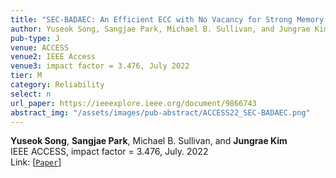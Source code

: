 ```yaml
---
title: "SEC-BADAEC: An Efficient ECC with No Vacancy for Strong Memory Protection"
author: Yuseok Song, Sangjae Park, Michael B. Sullivan, and Jungrae Kim
pub-type: J
venue: ACCESS
venue2: IEEE Access
venue3: impact factor = 3.476, July 2022
tier: M
category: Reliability
select: n
url_paper: https://ieeexplore.ieee.org/document/9866743
abstract_img: "/assets/images/pub-abstract/ACCESS22_SEC-BADAEC.png"
---
```


**Yuseok Song**, **Sangjae Park**, Michael B. Sullivan, and **Jungrae Kim** <br>
IEEE ACCESS, impact factor = 3.476, July. 2022 <br>
Link: [[```Paper```](https://ieeexplore.ieee.org/document/9866743)]
